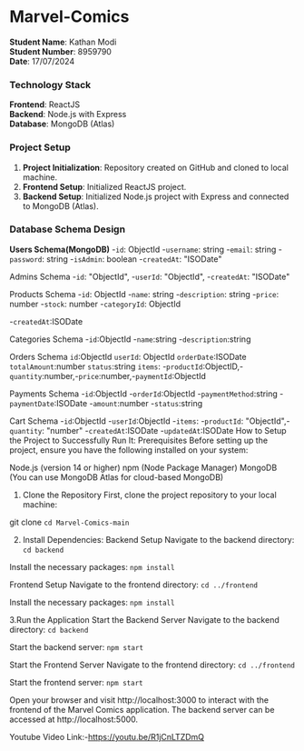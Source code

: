 # Marvel-Comics

**Student Name**: Kathan Modi  
**Student Number**: 8959790  
**Date**: 17/07/2024

### Technology Stack

**Frontend**: ReactJS  
**Backend**: Node.js with Express  
**Database**: MongoDB (Atlas)

### Project Setup

1. **Project Initialization**: Repository created on GitHub and cloned to local machine.
2. **Frontend Setup**: Initialized ReactJS project.
3. **Backend Setup**: Initialized Node.js project with Express and connected to MongoDB (Atlas).

### Database Schema Design
**Users Schema(MongoDB)**
-`id`: ObjectId
-`username`: string
-`email`: string
-`password`: string
-`isAdmin`: boolean
-`createdAt`: "ISODate"

  Admins Schema
  -`id`: "ObjectId",
  -`userId`: "ObjectId",
  -`createdAt`: "ISODate"

Products Schema
-`id`: ObjectId
-`name`: string
-`description`: string
-`price`: number
-`stock`: number
-`categoryId`: ObjectId
 
-`createdAt`:ISODate

  Categories Schema
-`id`:ObjectId
-`name`:string
-`description`:string
  
  Orders Schema
  `id`:ObjectId
  `userId`: ObjectId
  `orderDate`:ISODate
  `totalAmount`:number
  `status`:string
  `items`:  -`productId`:ObjectID,-`quantity`:number,-`price`:number,-`paymentId`:ObjectId

  Payments Schema
-`id`:ObjectId
-`orderId`:ObjectId
-`paymentMethod`:string
-`paymentDate`:ISODate
-`amount`:number
-`status`:string

  Cart Schema
-`id`:ObjectId
-`userId`:ObjectId
-`items`: -`productId`: "ObjectId",-`quantity`: "number"
-`createdAt`:ISODate
-`updatedAt`:ISODate
How to Setup the Project to Successfully Run It:
Prerequisites
Before setting up the project, ensure you have the following installed on your system:

Node.js (version 14 or higher)
npm (Node Package Manager)
MongoDB (You can use MongoDB Atlas for cloud-based MongoDB)

1. Clone the Repository
First, clone the project repository to your local machine:

git clone <repository-url>
`cd Marvel-Comics-main`

2. Install Dependencies:
Backend Setup
Navigate to the backend directory:
`cd backend`

Install the necessary packages:
`npm install`

Frontend Setup
Navigate to the frontend directory:
`cd ../frontend`

Install the necessary packages:
`npm install`

3.Run the Application
Start the Backend Server
Navigate to the backend directory:
`cd backend`

Start the backend server:
`npm start`

Start the Frontend Server
Navigate to the frontend directory:
`cd ../frontend`

Start the frontend server:
`npm start`

Open your browser and visit http://localhost:3000 to interact with the frontend of the Marvel Comics application.
The backend server can be accessed at http://localhost:5000.

Youtube Video Link:-https://youtu.be/R1jCnLTZDmQ

